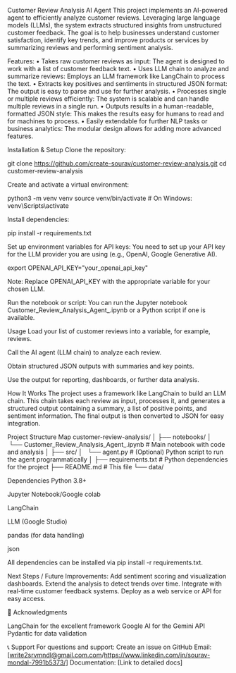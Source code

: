 Customer Review Analysis AI Agent
This project implements an AI-powered agent to efficiently analyze customer reviews. Leveraging large language models (LLMs), the system extracts structured insights from unstructured customer feedback. The goal is to help businesses understand customer satisfaction, identify key trends, and improve products or services by summarizing reviews and performing sentiment analysis.

Features:
•	Takes raw customer reviews as input: The agent is designed to work with a list of customer feedback text.
•	Uses LLM chain to analyze and summarize reviews: Employs an LLM framework like LangChain to process the text.
•	Extracts key positives and sentiments in structured JSON format: The output is easy to parse and use for further analysis.
•	Processes single or multiple reviews efficiently: The system is scalable and can handle multiple reviews in a single run.
•	Outputs results in a human-readable, formatted JSON style: This makes the results easy for humans to read and for machines to process.
•	Easily extendable for further NLP tasks or business analytics: The modular design allows for adding more advanced features.


Installation & Setup
Clone the repository:

git clone https://github.com/create-sourav/customer-review-analysis.git
cd customer-review-analysis



Create and activate a virtual environment:

python3 -m venv venv
source venv/bin/activate  # On Windows: venv\Scripts\activate


Install dependencies:

pip install -r requirements.txt


Set up environment variables for API keys:
You need to set up your API key for the LLM provider you are using (e.g., OpenAI, Google Generative AI).

export OPENAI_API_KEY="your_openai_api_key"


Note: Replace OPENAI_API_KEY with the appropriate variable for your chosen LLM.

Run the notebook or script:
You can run the Jupyter notebook Customer_Review_Analysis_Agent_.ipynb or a Python script if one is available.

Usage
Load your list of customer reviews into a variable, for example, reviews.

Call the AI agent (LLM chain) to analyze each review.

Obtain structured JSON outputs with summaries and key points.

Use the output for reporting, dashboards, or further data analysis.

How It Works
The project uses a framework like LangChain to build an LLM chain. This chain takes each review as input, processes it, and generates a structured output containing a summary, a list of positive points, and sentiment information. The final output is then converted to JSON for easy integration.

Project Structure Map
customer-review-analysis/
│
├── notebooks/
│   └── Customer_Review_Analysis_Agent_.ipynb  # Main notebook with code and analysis
│
├── src/
│   └── agent.py              # (Optional) Python script to run the agent programmatically
│
├── requirements.txt          # Python dependencies for the project
├── README.md                 # This file
└── data/
   

Dependencies
Python 3.8+

Jupyter Notebook/Google colab

LangChain

LLM (Google Studio)

pandas (for data handling)

json

All dependencies can be installed via pip install -r requirements.txt.

Next Steps / Future Improvements:
Add sentiment scoring and visualization dashboards.
Extend the analysis to detect trends over time.
Integrate with real-time customer feedback systems.
Deploy as a web service or API for easy access.


🙏 Acknowledgments

LangChain for the excellent framework
Google AI for the Gemini API
Pydantic for data validation

📞 Support
For questions and support:
Create an issue on GitHub
Email: [write2srvmndl@gmail.com.com/https://www.linkedin.com/in/sourav-mondal-7991b5373/]
Documentation: [Link to detailed docs]
